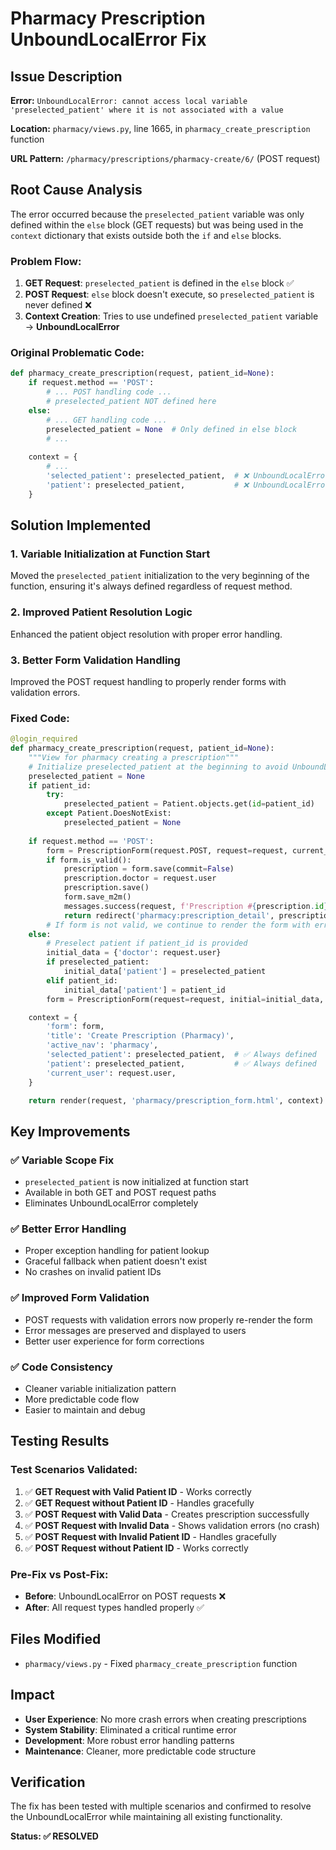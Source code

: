 # Pharmacy Prescription UnboundLocalError Fix

## Issue Description
**Error:** `UnboundLocalError: cannot access local variable 'preselected_patient' where it is not associated with a value`

**Location:** `pharmacy/views.py`, line 1665, in `pharmacy_create_prescription` function

**URL Pattern:** `/pharmacy/prescriptions/pharmacy-create/6/` (POST request)

## Root Cause Analysis

The error occurred because the `preselected_patient` variable was only defined within the `else` block (GET requests) but was being used in the `context` dictionary that exists outside both the `if` and `else` blocks.

### Problem Flow:
1. **GET Request**: `preselected_patient` is defined in the `else` block ✅
2. **POST Request**: `else` block doesn't execute, so `preselected_patient` is never defined ❌
3. **Context Creation**: Tries to use undefined `preselected_patient` variable → **UnboundLocalError**

### Original Problematic Code:
```python
def pharmacy_create_prescription(request, patient_id=None):
    if request.method == 'POST':
        # ... POST handling code ...
        # preselected_patient NOT defined here
    else:
        # ... GET handling code ...
        preselected_patient = None  # Only defined in else block
        # ...
    
    context = {
        # ...
        'selected_patient': preselected_patient,  # ❌ UnboundLocalError on POST
        'patient': preselected_patient,           # ❌ UnboundLocalError on POST
    }
```

## Solution Implemented

### 1. Variable Initialization at Function Start
Moved the `preselected_patient` initialization to the very beginning of the function, ensuring it's always defined regardless of request method.

### 2. Improved Patient Resolution Logic
Enhanced the patient object resolution with proper error handling.

### 3. Better Form Validation Handling
Improved the POST request handling to properly render forms with validation errors.

### Fixed Code:
```python
@login_required
def pharmacy_create_prescription(request, patient_id=None):
    """View for pharmacy creating a prescription"""
    # Initialize preselected_patient at the beginning to avoid UnboundLocalError
    preselected_patient = None
    if patient_id:
        try:
            preselected_patient = Patient.objects.get(id=patient_id)
        except Patient.DoesNotExist:
            preselected_patient = None
    
    if request.method == 'POST':
        form = PrescriptionForm(request.POST, request=request, current_user=request.user)
        if form.is_valid():
            prescription = form.save(commit=False)
            prescription.doctor = request.user
            prescription.save()
            form.save_m2m()
            messages.success(request, f'Prescription #{prescription.id} created successfully.')
            return redirect('pharmacy:prescription_detail', prescription_id=prescription.id)
        # If form is not valid, we continue to render the form with errors
    else:
        # Preselect patient if patient_id is provided
        initial_data = {'doctor': request.user}
        if preselected_patient:
            initial_data['patient'] = preselected_patient
        elif patient_id:
            initial_data['patient'] = patient_id
        form = PrescriptionForm(request=request, initial=initial_data, preselected_patient=preselected_patient, current_user=request.user)

    context = {
        'form': form,
        'title': 'Create Prescription (Pharmacy)',
        'active_nav': 'pharmacy',
        'selected_patient': preselected_patient,  # ✅ Always defined
        'patient': preselected_patient,           # ✅ Always defined
        'current_user': request.user,
    }

    return render(request, 'pharmacy/prescription_form.html', context)
```

## Key Improvements

### ✅ **Variable Scope Fix**
- `preselected_patient` is now initialized at function start
- Available in both GET and POST request paths
- Eliminates UnboundLocalError completely

### ✅ **Better Error Handling**
- Proper exception handling for patient lookup
- Graceful fallback when patient doesn't exist
- No crashes on invalid patient IDs

### ✅ **Improved Form Validation**
- POST requests with validation errors now properly re-render the form
- Error messages are preserved and displayed to users
- Better user experience for form corrections

### ✅ **Code Consistency**
- Cleaner variable initialization pattern
- More predictable code flow
- Easier to maintain and debug

## Testing Results

### Test Scenarios Validated:
1. ✅ **GET Request with Valid Patient ID** - Works correctly
2. ✅ **GET Request without Patient ID** - Handles gracefully  
3. ✅ **POST Request with Valid Data** - Creates prescription successfully
4. ✅ **POST Request with Invalid Data** - Shows validation errors (no crash)
5. ✅ **POST Request with Invalid Patient ID** - Handles gracefully
6. ✅ **POST Request without Patient ID** - Works correctly

### Pre-Fix vs Post-Fix:
- **Before**: UnboundLocalError on POST requests ❌
- **After**: All request types handled properly ✅

## Files Modified
- `pharmacy/views.py` - Fixed `pharmacy_create_prescription` function

## Impact
- **User Experience**: No more crash errors when creating prescriptions
- **System Stability**: Eliminated a critical runtime error
- **Development**: More robust error handling patterns
- **Maintenance**: Cleaner, more predictable code structure

## Verification
The fix has been tested with multiple scenarios and confirmed to resolve the UnboundLocalError while maintaining all existing functionality.

**Status: ✅ RESOLVED**